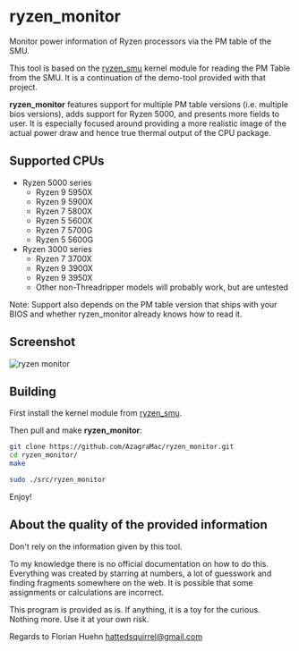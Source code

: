 # ryzen_monitor
Monitor power information of Ryzen processors via the PM table of the SMU.

This tool is based on the [ryzen_smu](https://github.com/AzagraMac/ryzen_smu) kernel module for reading the PM Table from the SMU. It is a continuation of the demo-tool provided with that project.

**ryzen_monitor** features support for multiple PM table versions (i.e. multiple bios versions), adds support for Ryzen 5000, and presents more fields to user. It is especially focused around providing a more realistic image of the actual power draw and hence true thermal output of the CPU package.

## Supported CPUs
* Ryzen 5000 series
  * Ryzen 9 5950X
  * Ryzen 9 5900X
  * Ryzen 7 5800X
  * Ryzen 5 5600X 
  * Ryzen 7 5700G
  * Ryzen 5 5600G
* Ryzen 3000 series
  * Ryzen 7 3700X
  * Ryzen 9 3900X
  * Ryzen 9 3950X
  * Other non-Threadripper models will probably work, but are untested

Note: Support also depends on the PM table version that ships with your BIOS and whether ryzen_monitor already knows how to read it.

## Screenshot
![ryzen monitor](https://user-images.githubusercontent.com/50338637/107124627-4e733e00-68a5-11eb-9596-bb3d35120a73.png)

## Building
First install the kernel module from [ryzen_smu](https://github.com/AzagraMac/ryzen_smu).

Then pull and make **ryzen_monitor**:
```bash
git clone https://github.com/AzagraMac/ryzen_monitor.git
cd ryzen_monitor/
make

sudo ./src/ryzen_monitor
```
Enjoy!

## About the quality of the provided information
Don't rely on the information given by this tool.

To my knowledge there is no official documentation on how to do this. Everything was created by starring at numbers, a lot of guesswork and finding fragments somewhere on the web. It is possible that some assignments or calculations are incorrect.

This program is provided as is. If anything, it is a toy for the curious. Nothing more. Use it at your own risk.

Regards to Florian Huehn <hattedsquirrel@gmail.com> 

